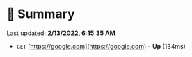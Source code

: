 # 📖 Summary
Last updated: **2/13/2022, 6:15:35 AM**

- `GET` [https://google.com](https://google.com) - **Up** (134ms)
